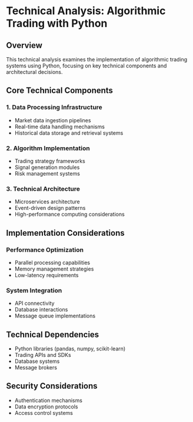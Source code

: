 # Technical Analysis: Algorithmic Trading with Python

## Overview
This technical analysis examines the implementation of algorithmic trading systems using Python, focusing on key technical components and architectural decisions.

## Core Technical Components

### 1. Data Processing Infrastructure
- Market data ingestion pipelines
- Real-time data handling mechanisms
- Historical data storage and retrieval systems

### 2. Algorithm Implementation
- Trading strategy frameworks
- Signal generation modules
- Risk management systems

### 3. Technical Architecture
- Microservices architecture
- Event-driven design patterns
- High-performance computing considerations

## Implementation Considerations

### Performance Optimization
- Parallel processing capabilities
- Memory management strategies
- Low-latency requirements

### System Integration
- API connectivity
- Database interactions
- Message queue implementations

## Technical Dependencies
- Python libraries (pandas, numpy, scikit-learn)
- Trading APIs and SDKs
- Database systems
- Message brokers

## Security Considerations
- Authentication mechanisms
- Data encryption protocols
- Access control systems